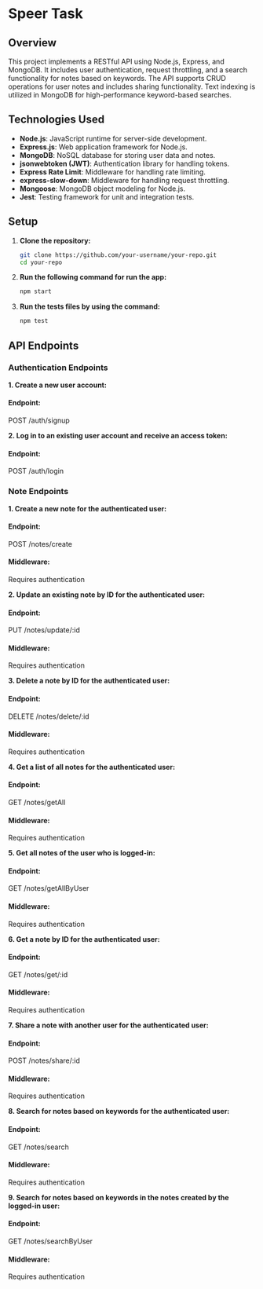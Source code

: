 # Speer Task

## Overview

This project implements a RESTful API using Node.js, Express, and MongoDB. It includes user authentication, request throttling, and a search functionality for notes based on keywords. The API supports CRUD operations for user notes and includes sharing functionality. Text indexing is utilized in MongoDB for high-performance keyword-based searches.

## Technologies Used

- **Node.js**: JavaScript runtime for server-side development.
- **Express.js**: Web application framework for Node.js.
- **MongoDB**: NoSQL database for storing user data and notes.
- **jsonwebtoken (JWT)**: Authentication library for handling tokens.
- **Express Rate Limit**: Middleware for handling rate limiting.
- **express-slow-down**: Middleware for handling request throttling.
- **Mongoose**: MongoDB object modeling for Node.js.
- **Jest**: Testing framework for unit and integration tests.

## Setup

1. **Clone the repository:**
   ```bash
   git clone https://github.com/your-username/your-repo.git
   cd your-repo

2. **Run the following command for run the app:**
   ```bash
   npm start

3. **Run the tests files by using the command:**
   ```bash
   npm test

## API Endpoints

### Authentication Endpoints

**1. Create a new user account:**
#### Endpoint:
POST /auth/signup

**2. Log in to an existing user account and receive an access token:**
#### Endpoint:
POST /auth/login

### Note Endpoints

**1. Create a new note for the authenticated user:**
#### Endpoint:
POST /notes/create
#### Middleware:
Requires authentication

**2. Update an existing note by ID for the authenticated user:**
#### Endpoint:
PUT /notes/update/:id
#### Middleware:
Requires authentication

**3. Delete a note by ID for the authenticated user:**
#### Endpoint:
DELETE /notes/delete/:id
#### Middleware:
Requires authentication

**4. Get a list of all notes for the authenticated user:**
#### Endpoint:
GET /notes/getAll
#### Middleware:
Requires authentication

**5. Get all notes of the user who is logged-in:**
#### Endpoint:
GET /notes/getAllByUser
#### Middleware:
Requires authentication

**6. Get a note by ID for the authenticated user:**
#### Endpoint:
GET /notes/get/:id
#### Middleware:
Requires authentication

**7. Share a note with another user for the authenticated user:**
#### Endpoint:
POST /notes/share/:id
#### Middleware:
Requires authentication

**8. Search for notes based on keywords for the authenticated user:**
#### Endpoint:
GET /notes/search
#### Middleware:
Requires authentication

**9. Search for notes based on keywords in the notes created by the logged-in user:**
#### Endpoint:
GET /notes/searchByUser
#### Middleware:
Requires authentication
